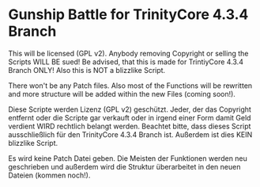 Gunship Battle for TrinityCore 4.3.4 Branch
====================

This will be licensed (GPL v2). Anybody removing Copyright or selling the Scripts WILL BE sued! 
Be advised, that this is made for TrintiyCore 4.3.4 Branch ONLY! Also this is NOT a 
blizzlike Script. 

There won't be any Patch files. Also most of the Functions will be rewritten and more structure will be
added within the new Files (coming soon!). 




Diese Scripte werden Lizenz (GPL v2) geschützt. Jeder, der das Copyright entfernt oder die Scripte
gar verkauft oder in irgend einer Form damit Geld verdient WIRD rechtlich belangt werden. 
Beachtet bitte, dass dieses Script ausschließlich für den TrinityCore 4.3.4 Branch ist. Außerdem ist
dies KEIN blizzlike Script. 

Es wird keine Patch Datei geben. Die Meisten der Funktionen werden neu geschrieben und außerdem wird die
Struktur überarbeitet in den neuen Dateien (kommen noch!).

